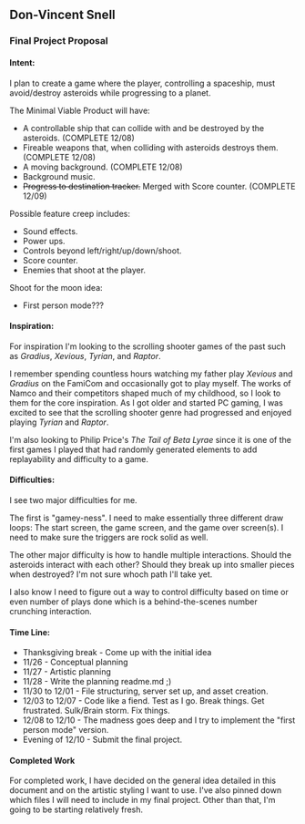 ## Don-Vincent Snell
### Final Project Proposal

#### Intent:
I plan to create a game where the player, controlling a spaceship, must avoid/destroy asteroids while progressing to a planet.

The Minimal Viable Product will have:
* A controllable ship that can collide with and be destroyed by the asteroids. (COMPLETE 12/08)
* Fireable weapons that, when colliding with asteroids destroys them. (COMPLETE 12/08)
* A moving background. (COMPLETE 12/08)
* Background music.
* ~~Progress to destination tracker.~~ Merged with Score counter. (COMPLETE 12/09)

Possible feature creep includes:
* Sound effects.
* Power ups.
* Controls beyond left/right/up/down/shoot.
* Score counter.
* Enemies that shoot at the player.

Shoot for the moon idea:
* First person mode???

#### Inspiration:
For inspiration I'm looking to the scrolling shooter games of the past such as *Gradius*, *Xevious*, *Tyrian*, and *Raptor*.

I remember spending countless hours watching my father play *Xevious* and *Gradius* on the FamiCom and occasionally got to play myself.  The works of Namco and their competitors shaped much of my childhood, so I look to them for the core inspiration.  As I got older and started PC gaming, I was excited to see that the scrolling shooter genre had progressed and enjoyed playing *Tyrian* and *Raptor*.

I'm also looking to Philip Price's *The Tail of Beta Lyrae* since it is one of the first games I played that had randomly generated elements to add replayability and difficulty to a game.

#### Difficulties:
I see two major difficulties for me.

The first is "gamey-ness".  I need to make essentially three different draw loops: The start screen, the game screen, and the game over screen(s).  I need to make sure the triggers are rock solid as well.

The other major difficulty is how to handle multiple interactions.  Should the asteroids interact with each other?  Should they break up into smaller pieces when destroyed?  I'm not sure whoch path I'll take yet.

I also know I need to figure out a way to control difficulty based on time or even number of plays done which is a behind-the-scenes number crunching interaction.

#### Time Line:
* Thanksgiving break - Come up with the initial idea
* 11/26 - Conceptual planning
* 11/27 - Artistic planning
* 11/28 - Write the planning readme.md ;)
* 11/30 to 12/01 - File structuring, server set up, and asset creation.
* 12/03 to 12/07 - Code like a fiend.  Test as I go.  Break things.  Get frustrated.  Sulk/Brain storm.  Fix things.
* 12/08 to 12/10 - The madness goes deep and I try to implement the "first person mode" version.
* Evening of 12/10 - Submit the final project.

#### Completed Work
For completed work, I have decided on the general idea detailed in this document and on the artistic styling I want to use.  I've also pinned down which files I will need to include in my final project.  Other than that, I'm going to be starting relatively fresh.
